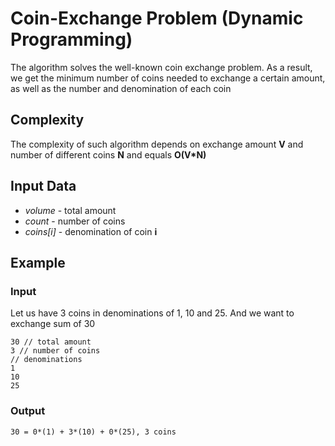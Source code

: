 # Coin-Exchange Problem (Dynamic Programming)
The algorithm solves the well-known coin exchange problem. As a result, we get the minimum number of coins needed to exchange a certain amount,
as well as the number and denomination of each coin

## Complexity
The complexity of such algorithm depends on exchange amount **V** and number of different coins **N** and equals **O(V*N)**

## Input Data
* *volume* - total amount
* *count* - number of coins
* *coins[i]* - denomination of coin **i**

## Example
### Input
Let us have 3 coins in denominations of 1, 10 and 25. And we want to exchange sum of 30
```
30 // total amount
3 // number of coins
// denominations
1
10
25
```
### Output
```
30 = 0*(1) + 3*(10) + 0*(25), 3 coins
```
